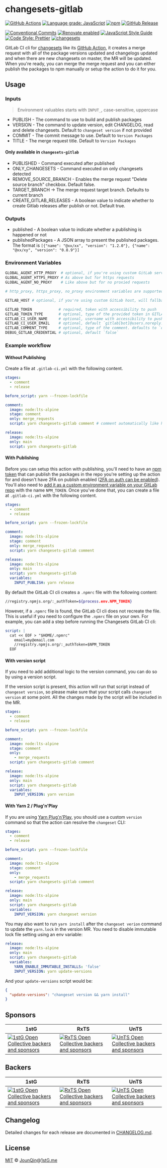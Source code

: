 # changesets-gitlab

[![GitHub Actions](https://github.com/un-ts/changesets-gitlab/workflows/CI/badge.svg)](https://github.com/un-ts/changesets-gitlab/actions/workflows/ci.yml)
[![Language grade: JavaScript](https://img.shields.io/lgtm/grade/javascript/g/un-ts/changesets-gitlab.svg?logo=lgtm&logoWidth=18)](https://lgtm.com/projects/g/un-ts/changesets-gitlab/context:javascript)
[![npm](https://img.shields.io/npm/v/changesets-gitlab.svg)](https://www.npmjs.com/package/changesets-gitlab)
[![GitHub Release](https://img.shields.io/github/release/un-ts/changesets-gitlab)](https://github.com/un-ts/changesets-gitlab/releases)

[![Conventional Commits](https://img.shields.io/badge/conventional%20commits-1.0.0-yellow.svg)](https://conventionalcommits.org)
[![Renovate enabled](https://img.shields.io/badge/renovate-enabled-brightgreen.svg)](https://renovatebot.com)
[![JavaScript Style Guide](https://img.shields.io/badge/code_style-standard-brightgreen.svg)](https://standardjs.com)
[![Code Style: Prettier](https://img.shields.io/badge/code_style-prettier-ff69b4.svg)](https://github.com/prettier/prettier)
[![changesets](https://img.shields.io/badge/maintained%20with-changesets-176de3.svg)](https://github.com/atlassian/changesets)

GitLab CI cli for [changesets](https://github.com/atlassian/changesets) like its [GitHub Action](https://github.com/changesets/action), it creates a merge request with all of the package versions updated and changelogs updated and when there are new changesets on master, the MR will be updated. When you're ready, you can merge the merge request and you can either publish the packages to npm manually or setup the action to do it for you.

## Usage

### Inputs

> Environment valuables starts with `INPUT_`, case-sensitive, uppercase

- PUBLISH - The command to use to build and publish packages
- VERSION - The command to update version, edit CHANGELOG, read and delete changesets. Default to `changeset version` if not provided
- COMMIT - The commit message to use. Default to `Version Packages`
- TITLE - The merge request title. Default to `Version Packages`

#### Only available in `changesets-gitlab`

- PUBLISHED - Command executed after published
- ONLY_CHANGESETS - Command executed on only changesets detected
- REMOVE_SOURCE_BRANCH - Enables the merge request "Delete source branch" checkbox. Default false.
- TARGET_BRANCH -> The merge request target branch. Defaults to current branch
- CREATE_GITLAB_RELEASES - A boolean value to indicate whether to create Gitlab releases after publish or not. Default true.

### Outputs

- published - A boolean value to indicate whether a publishing is happened or not
- publishedPackages - A JSON array to present the published packages. The format is `[{"name": "@xx/xx", "version": "1.2.0"}, {"name": "@xx/xy", "version": "0.8.9"}]`

### Environment Variables

```sh
GLOBAL_AGENT_HTTP_PROXY  # optional, if you're using custom GitLab service under proxy
GLOBAL_AGENT_HTTPS_PROXY # As above but for https requests
GLOBAL_AGENT_NO_PROXY    # Like above but for no proxied requests

# http_proxy, https_proxy, no_proxy environment variables are supported at the same time

GITLAB_HOST # optional, if you're using custom GitLab host, will fallback to `CI_SERVER_URL` if not provided

GITLAB_TOKEN            # required, token with accessibility to push
GITLAB_TOKEN_TYPE       # optional, type of the provided token in GITLAB_TOKEN. defaults to personal access token. can be `job` if you provide the Gitlab CI_JOB_TOKEN or `oauth` if you use Gitlab Oauth token
GITLAB_CI_USER_NAME     # optional, username with accessibility to push, used in pairs of the above token (if it was personal access token). If not set read it from the Gitlab API
GITLAB_CI_USER_EMAIL    # optional, default `gitlab[bot]@users.noreply.gitlab.com`
GITLAB_COMMENT_TYPE     # optional, type of the comment. defaults to `discussion`. can be set to `note` to not create a discussion instead of a thread
DEBUG_GITLAB_CREDENTIAL # optional, default `false`
```

### Example workflow

#### Without Publishing

Create a file at `.gitlab-ci.yml` with the following content.

```yml
stages:
  - comment
  - release

before_script: yarn --frozen-lockfile

comment:
  image: node:lts-alpine
  stage: comment
  only: merge_requests
  script: yarn changesets-gitlab comment # comment automatically like https://github.com/changesets/bot

release:
  image: node:lts-alpine
  only: main
  script: yarn changesets-gitlab
```

#### With Publishing

Before you can setup this action with publishing, you'll need to have an [npm token](https://docs.npmjs.com/creating-and-viewing-authentication-tokens) that can publish the packages in the repo you're setting up the action for and doesn't have 2FA on publish enabled ([2FA on auth can be enabled](https://docs.npmjs.com/about-two-factor-authentication)). You'll also need to [add it as a custom environment variable on your GitLab repo](https://docs.gitlab.com/ee/ci/variables/#custom-cicd-variables) with the name `NPM_TOKEN`. Once you've done that, you can create a file at `.gitlab-ci.yml` with the following content.

```yml
stages:
  - comment
  - release

before_script: yarn --frozen-lockfile

comment:
  image: node:lts-alpine
  stage: comment
  only: merge_requests
  script: yarn changesets-gitlab comment

release:
  image: node:lts-alpine
  only: main
  script: yarn changesets-gitlab
  variables:
    INPUT_PUBLISH: yarn release
```

By default the GitLab CI cli creates a `.npmrc` file with the following content:

```sh
//registry.npmjs.org/:_authToken=${process.env.NPM_TOKEN}
```

However, if a `.npmrc` file is found, the GitLab CI cli does not recreate the file. This is useful if you need to configure the `.npmrc` file on your own.
For example, you can add a step before running the Changesets GitLab CI cli:

```yml
script: |
  cat << EOF > "$HOME/.npmrc"
    email=my@email.com
    //registry.npmjs.org/:_authToken=$NPM_TOKEN
  EOF
```

#### With version script

If you need to add additional logic to the version command, you can do so by using a version script.

If the version script is present, this action will run that script instead of `changeset version`, so please make sure that your script calls `changeset version` at some point. All the changes made by the script will be included in the MR.

```yml
stages:
  - comment
  - release

before_script: yarn --frozen-lockfile

comment:
  image: node:lts-alpine
  stage: comment
  only:
    - merge_requests
  script: yarn changesets-gitlab comment

release:
  image: node:lts-alpine
  only: main
  script: yarn changesets-gitlab
  variables:
    INPUT_VERSION: yarn version
```

#### With Yarn 2 / Plug'n'Play

If you are using [Yarn Plug'n'Play](https://yarnpkg.com/features/pnp), you should use a custom `version` command so that the action can resolve the `changeset` CLI:

```yml
stages:
  - comment
  - release

before_script: yarn --frozen-lockfile

comment:
  image: node:lts-alpine
  stage: comment
  only:
    - merge_requests
  script: yarn changesets-gitlab comment

release:
  image: node:lts-alpine
  only: main
  script: yarn changesets-gitlab
  variables:
    INPUT_VERSION: yarn changeset version
```

You may also want to run `yarn install` after the `changeset verion` command to update the `yarn.lock` in the version MR. You need to disable immutable lock file setting using an env variable:

```yml
release:
  image: node:lts-alpine
  only: main
  script: yarn changesets-gitlab
  variables:
    YARN_ENABLE_IMMUTABLE_INSTALLS: 'false'
    INPUT_VERSION: yarn update-versions
```

And your `update-versions` script would be:

```json
{
  "update-versions": "changeset version && yarn install"
}
```

## Sponsors

| 1stG                                                                                                                               | RxTS                                                                                                                               | UnTS                                                                                                                               |
| ---------------------------------------------------------------------------------------------------------------------------------- | ---------------------------------------------------------------------------------------------------------------------------------- | ---------------------------------------------------------------------------------------------------------------------------------- |
| [![1stG Open Collective backers and sponsors](https://opencollective.com/1stG/organizations.svg)](https://opencollective.com/1stG) | [![RxTS Open Collective backers and sponsors](https://opencollective.com/rxts/organizations.svg)](https://opencollective.com/rxts) | [![UnTS Open Collective backers and sponsors](https://opencollective.com/unts/organizations.svg)](https://opencollective.com/unts) |

## Backers

| 1stG                                                                                                                             | RxTS                                                                                                                             | UnTS                                                                                                                             |
| -------------------------------------------------------------------------------------------------------------------------------- | -------------------------------------------------------------------------------------------------------------------------------- | -------------------------------------------------------------------------------------------------------------------------------- |
| [![1stG Open Collective backers and sponsors](https://opencollective.com/1stG/individuals.svg)](https://opencollective.com/1stG) | [![RxTS Open Collective backers and sponsors](https://opencollective.com/rxts/individuals.svg)](https://opencollective.com/rxts) | [![UnTS Open Collective backers and sponsors](https://opencollective.com/unts/individuals.svg)](https://opencollective.com/unts) |

## Changelog

Detailed changes for each release are documented in [CHANGELOG.md](./CHANGELOG.md).

## License

[MIT][] © [JounQin][]@[1stG.me][]

[1stg.me]: https://www.1stg.me
[jounqin]: https://GitHub.com/JounQin
[mit]: http://opensource.org/licenses/MIT
